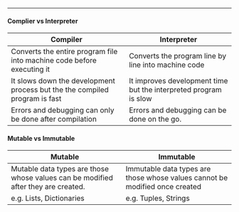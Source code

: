 ------------------------------------------------------------------------

#### Complier vs Interpreter

| Compiler                                                                   | Interpreter                                                      |
| -------------------------------------------------------------------------- | ---------------------------------------------------------------- |
| Converts the entire program file into machine code before executing it     | Converts the program line by line into machine code              |
| It slows down the development process but the the compiled program is fast | It improves development time but the interpreted program is slow |
| Errors and debugging can only be done after compilation                    | Errors and debugging can be done on the go.                      |

#### Mutable vs Immutable

| Mutable                                                                           | Immutable                                                                   |
| --------------------------------------------------------------------------------- | --------------------------------------------------------------------------- |
| Mutable data types are those whose values can be modified after they are created. | Immutable data types are those whose values cannot be modified once created |
| e.g. Lists, Dictionaries                                                          | e.g. Tuples, Strings                                                        |
